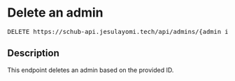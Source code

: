 # Delete an admin

<pre id='liveapi-code'>DELETE https://schub-api.jesulayomi.tech/api/admins/{admin_id}
</pre>

## Description
This endpoint deletes an admin based on the provided ID.

